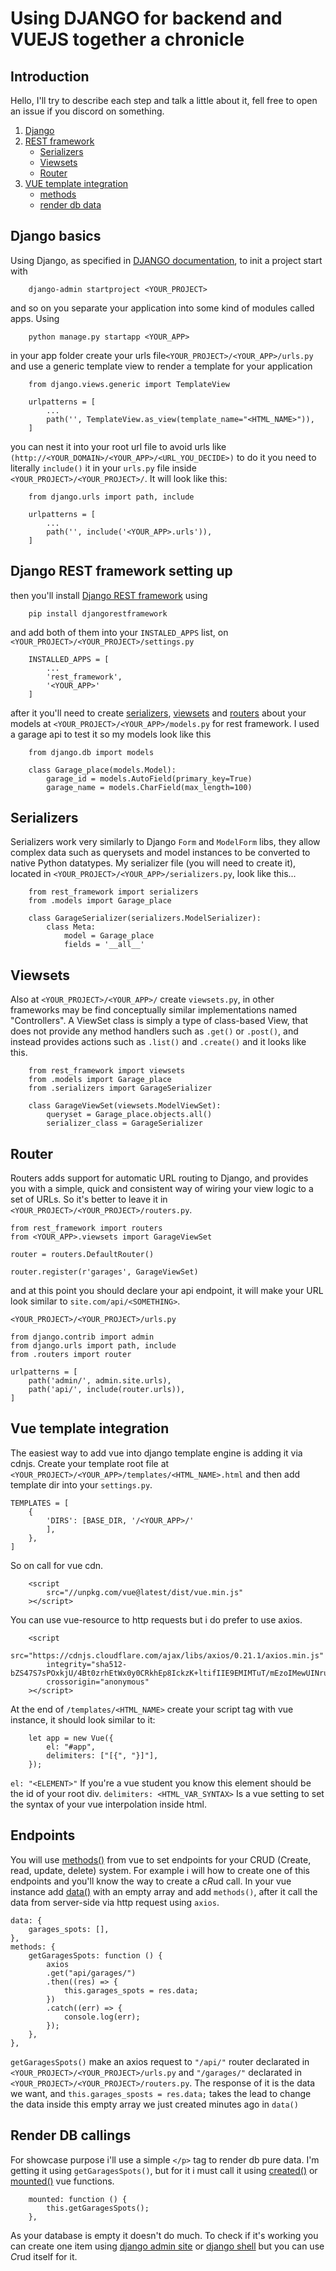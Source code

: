 # Using DJANGO for backend and VUEJS together a chronicle

## Introduction

Hello, I'll try to describe each step and talk a little about it,
fell free to open an issue if you discord on something.

1. [Django](https://github.com/g-orgo/Django-CRUD-with-VUEJS#django-basics)
2. [REST framework](https://github.com/g-orgo/Django-CRUD-with-VUEJS#django-rest-framework-setting-up)
    - [Serializers](https://github.com/g-orgo/Django-CRUD-with-VUEJS#serializers)
    - [Viewsets](https://github.com/g-orgo/Django-CRUD-with-VUEJS#viewsets)
    - [Router](https://github.com/g-orgo/Django-CRUD-with-VUEJS#router)
3. [VUE template integration](https://github.com/g-orgo/Django-CRUD-with-VUEJS#vue-template-integration)
    - [methods](https://github.com/g-orgo/Django-CRUD-with-VUEJS#endpoints)
    - [render db data](https://github.com/g-orgo/Django-CRUD-with-VUEJS#render-db-callings)

## Django basics

Using Django, as specified in [DJANGO documentation](https://www.djangoproject.com/),
to init a project start with

```
    django-admin startproject <YOUR_PROJECT>
```

and so on you separate your application into some kind of modules called apps. Using

```
    python manage.py startapp <YOUR_APP>
```

in your app folder create your urls file`<YOUR_PROJECT>/<YOUR_APP>/urls.py` and use a generic template view to render a template for your application

```
    from django.views.generic import TemplateView

    urlpatterns = [
        ...
        path('', TemplateView.as_view(template_name="<HTML_NAME>")),
    ]

```

you can nest it into your root url file to avoid urls like `(http://<YOUR_DOMAIN>/<YOUR_APP>/<URL_YOU_DECIDE>)`
to do it you need to literally `include()` it in your `urls.py` file inside `<YOUR_PROJECT>/<YOUR_PROJECT>/`. It will look like this:

```
    from django.urls import path, include

    urlpatterns = [
        ...
        path('', include('<YOUR_APP>.urls')),
    ]
```

## Django REST framework setting up

then you'll install [Django REST framework](https://www.django-rest-framework.org/)
using

```
    pip install djangorestframework
```

and add both of them into your `INSTALED_APPS` list, on `<YOUR_PROJECT>/<YOUR_PROJECT>/settings.py`

```
    INSTALLED_APPS = [
        ...
        'rest_framework',
        '<YOUR_APP>'
    ]
```

after it you'll need to create [serializers](https://www.django-rest-framework.org/api-guide/serializers/#serializers), [viewsets](https://www.django-rest-framework.org/api-guide/viewsets/#viewsets) and [routers](https://www.django-rest-framework.org/api-guide/routers/#routers) about your models at `<YOUR_PROJECT>/<YOUR_APP>/models.py` for rest framework. I used a garage api to test it so my models look like this

```
    from django.db import models

    class Garage_place(models.Model):
        garage_id = models.AutoField(primary_key=True)
        garage_name = models.CharField(max_length=100)
```

## Serializers

Serializers work very similarly to Django `Form` and `ModelForm` libs, they allow complex data such as querysets and model instances to be converted to native Python datatypes. My serializer file (you will need to create it), located in `<YOUR_PROJECT>/<YOUR_APP>/serializers.py`, look like this...

```
    from rest_framework import serializers
    from .models import Garage_place

    class GarageSerializer(serializers.ModelSerializer):
        class Meta:
            model = Garage_place
            fields = '__all__'
```

## Viewsets

Also at `<YOUR_PROJECT>/<YOUR_APP>/` create `viewsets.py`, in other frameworks may be find conceptually similar implementations named "Controllers". A ViewSet class is simply a type of class-based View, that does not provide any method handlers such as `.get()` or `.post()`, and instead provides actions such as `.list()` and `.create()` and it looks like this.

```
    from rest_framework import viewsets
    from .models import Garage_place
    from .serializers import GarageSerializer

    class GarageViewSet(viewsets.ModelViewSet):
        queryset = Garage_place.objects.all()
        serializer_class = GarageSerializer
```

## Router

Routers adds support for automatic URL routing to Django, and provides you with a simple, quick and consistent way of wiring your view logic to a set of URLs. So it's better to leave it in `<YOUR_PROJECT>/<YOUR_PROJECT>/routers.py`.

```
from rest_framework import routers
from <YOUR_APP>.viewsets import GarageViewSet

router = routers.DefaultRouter()

router.register(r'garages', GarageViewSet)
```

and at this point you should declare your api endpoint, it will make your URL look similar to `site.com/api/<SOMETHING>`.

`<YOUR_PROJECT>/<YOUR_PROJECT>/urls.py`

```
from django.contrib import admin
from django.urls import path, include
from .routers import router

urlpatterns = [
    path('admin/', admin.site.urls),
    path('api/', include(router.urls)),
]
```

## Vue template integration

The easiest way to add vue into django template engine is adding it via cdnjs. Create your template root file at `<YOUR_PROJECT>/<YOUR_APP>/templates/<HTML_NAME>.html` and then add template dir into your `settings.py`.

```
TEMPLATES = [
    {
        'DIRS': [BASE_DIR, '/<YOUR_APP>/'
        ],
    },
]
```

So on call for vue cdn.

```
    <script
        src="//unpkg.com/vue@latest/dist/vue.min.js"
    ></script>
```

You can use vue-resource to http requests but i do prefer to use axios.

```
    <script
        src="https://cdnjs.cloudflare.com/ajax/libs/axios/0.21.1/axios.min.js"
        integrity="sha512-bZS47S7sPOxkjU/4Bt0zrhEtWx0y0CRkhEp8IckzK+ltifIIE9EMIMTuT/mEzoIMewUINruDBIR/jJnbguonqQ=="
        crossorigin="anonymous"
    ></script>
```

At the end of `/templates/<HTML_NAME>` create your script tag with vue instance, it should look similar to it:

```
    let app = new Vue({
        el: "#app",
        delimiters: ["[{", "}]"],
    });
```

`el: "<ELEMENT>"` If you're a vue student you know this element should be the id of your root div.
`delimiters: <HTML_VAR_SYNTAX>` Is a vue setting to set the syntax of your vue interpolation inside html.

## Endpoints

You will use [methods()](https://v1.vuejs.org/guide/events.html) from vue to set endpoints for your CRUD (Create, read, update, delete) system. For example i will how to create  one of this endpoints and you'll know the way to create a c*R*ud call. In your vue instance add [data()](https://v3.vuejs.org/api/options-data.html#data) with an empty array and add `methods()`, after it call the data from server-side via http request using `axios`.

```
data: {
    garages_spots: [],
},
methods: {
    getGaragesSpots: function () {
        axios
        .get("api/garages/")
        .then((res) => {
            this.garages_spots = res.data;
        })
        .catch((err) => {
            console.log(err);
        });
    },
},
```

`getGaragesSpots()` make an axios request to `"/api/"` router declarated in `<YOUR_PROJECT>/<YOUR_PROJECT>/urls.py` and `"/garages/"` declarated in `<YOUR_PROJECT>/<YOUR_PROJECT>/routers.py`. The response of it is the data we want, and `this.garages_sposts = res.data;` takes the lead to change the data inside this empty array we just created minutes ago in `data()`

## Render DB callings

For showcase purpose i'll use a simple `</p>` tag to render db pure data. I'm getting it using `getGaragesSpots()`, but for it i must call it using [created()](https://br.vuejs.org/v2/api/#created) or [mounted()](https://br.vuejs.org/v2/api/#mounted) vue functions.

```
    mounted: function () {
        this.getGaragesSpots();
    },
```

As your database is empty it doesn't do much. To check if it's working you can create one item using [django admin site](https://docs.djangoproject.com/en/1.8/intro/tutorial02/#writing-your-first-django-app-part-2) or [django shell](https://docs.djangoproject.com/en/3.1/intro/tutorial02/#playing-with-the-api) but you can use *C*rud itself for it.
